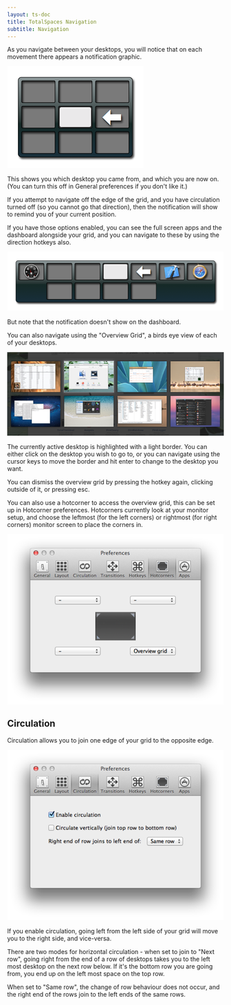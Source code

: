 ```yaml
---
layout: ts-doc
title: TotalSpaces Navigation
subtitle: Navigation
---
```


As you navigate between your desktops, you will notice that on each movement there appears a notification graphic.

<img src="/images/navigation-notification.png">

This shows you which desktop you came from, and which you are now on. (You can turn this off in General preferences if you don't like it.)

If you attempt to navigate off the edge of the grid, and you have circulation turned off (so you cannot go that direction), then the notification will show to remind you of your current position.

If you have those options enabled, you can see the full screen apps and the dashboard alongside your grid, and you can navigate to these by using the direction hotkeys also.

<img src="/images/navigation-notification-wide.png">

But note that the notification doesn't show on the dashboard.

You can also navigate using the "Overview Grid", a birds eye view of each of your desktops.

<img src="/images/grid-view-8.png">

The currently active desktop is highlighted with a light border. You can either click on the desktop you wish to go to, or you can navigate using the cursor keys to move the  border and hit enter to change to the desktop you want.

You can dismiss the overview grid by pressing the hotkey again, clicking outside of it, or pressing esc.

You can also use a hotcorner to access the overview grid, this can be set up in Hotcorner preferences. Hotcorners currently look at your monitor setup, and choose the leftmost (for the left corners) or rightmost (for right corners) monitor screen to place the corners in.

<img src="/images/hotcorners-preferences.png" class="prefs-screenshot">

## Circulation

Circulation allows you to join one edge of your grid to the opposite edge.

<img src="/images/circulation-preferences.png" class="prefs-screenshot">

If you enable circulation, going left from the left side of your grid will move you to the right side, and vice-versa.

There are two modes for horizontal circulation - when set to join to "Next row", going right from the end of a row of desktops takes you to the left most desktop on the next row below. If it's the bottom row you are going from, you end up on the left most space on the top row.

When set to "Same row", the change of row behaviour does not occur, and the right end of the rows join to the left ends of the same rows.
